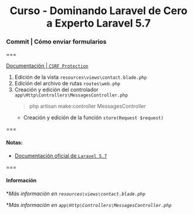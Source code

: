
<!-- title -->
<h1 align="center">Curso - Dominando Laravel de Cero a Experto Laravel 5.7</h1>
<!-- end title -->

<!-- commit name -->
### Commit | __Cómo enviar formularios__
<!-- end commit name -->
===
<!-- official documentation -->
[Documentación | `CSRF Protection`](https://laravel.com/docs/5.7/csrf#csrf-introduction)
<!-- end official documentation -->

<!-- commit instructions -->
1. Edición de la vista `resources\views\contact.blade.php`
2. Edición del archivo de rutas `routes\web.php`
3. Creación y edición del controlador `app\Http\Controllers\MessagesController.php`
    > php artisan make:controller MessagesController
    - Creación y edición de la función `store(Request $request)`
<!-- end commit instructions -->
===
<!-- notes -->
#### Notas:
  - [Documentación oficial de `Laravel 5.7`](https://laravel.com/docs/5.7)
<!-- end notes -->
===
<!-- information -->
#### Información
**Más información en `resources\views\contact.blade.php`*

**Más información en `app\Http\Controllers\MessagesController.php`*
<!-- end information -->